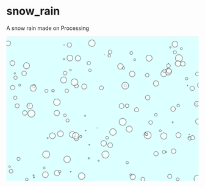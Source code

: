 # snow_rain
A snow rain made on Processing

![Image text](https://github.com/jesusneriart/snow_rain/blob/main/snowrain.png)
